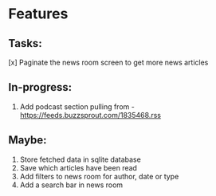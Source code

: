 # Features

## Tasks:
[x] Paginate the news room screen to get more news articles

## In-progress:
1. Add podcast section pulling from - https://feeds.buzzsprout.com/1835468.rss

## Maybe:
1. Store fetched data in sqlite database
2. Save which articles have been read
3. Add filters to news room for author, date or type
4. Add a search bar in news room